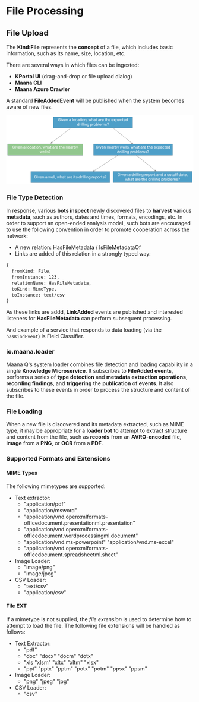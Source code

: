 # File Processing

## File Upload

The **Kind:File** represents the **concept** of a file, which includes basic information, such as its name, size, location, etc.  

There are several ways in which files can be ingested:

* **KPortal UI** \(drag-and-drop or file upload dialog\)
* **Maana CLI**
* **Maana Azure Crawler** 

A standard **FileAddedEvent** will be published when the system becomes aware of new files.

![Graylog display of FileAddedEvent](../../../.gitbook/assets/image%20%28126%29.png)

### File Type Detection <a id="FileProcessing-FileTypeDetection"></a>

In response, various **bots inspect** newly discovered files to **harvest** various **metadata**, such as authors, dates and times, formats, encodings, etc.  In order to support an open-ended analysis model, such bots are encouraged to use the following convention in order to promote cooperation across the network:

* A new relation: HasFileMetadata / IsFileMetadataOf
* Links are added of this relation in a strongly typed way: 

```text
{
  fromKind: File,
  fromInstance: 123,
  relationName: HasFileMetadata,
  toKind: MimeType,
  toInstance: text/csv
}
```

As these links are addd, **LinkAdded** events are published and interested listeners for **HasFileMetadata** can perform subsequent processing.

And example of a service that responds to data loading \(via the `hasKindEvent`\) is Field Classifier.

### io.maana.loader <a id="FileProcessing-io.maana.loader"></a>

Maana Q's system loader combines file detection and loading capability in a single **Knowledge Microservice**.  It subscribes to **FileAdded events**, performs a series of **type detection** and **metadata extraction operations**, **recording findings**, and **triggering** the **publication** of **events**.  It also subscribes to these events in order to process the structure and content of the file.

### File Loading <a id="FileProcessing-FileLoading"></a>

When a new file is discovered and its metadata extracted, such as MIME type, it may be appropriate for a **loader bot** to attempt to extract structure and content from the file, such as **records** from an **AVRO-encoded** file, **image** from a **PNG**, or **OCR** from a **PDF**.

### Supported Formats and Extensions 

#### MIME Types 

The following mimetypes are supported: 

* Text extractor: 
  * "application/pdf" 
  * "application/msword" 
  * "application/vnd.openxmlformats-officedocument.presentationml.presentation" 
  * "application/vnd.openxmlformats-officedocument.wordprocessingml.document" 
  * "application/vnd.ms-powerpoint" "application/vnd.ms-excel" 
  * "application/vnd.openxmlformats-officedocument.spreadsheetml.sheet"
* Image Loader: 
  * "image/png" 
  * "image/jpeg"
* CSV Loader: 
  * "text/csv"
  *  "application/csv"

#### File EXT

If a mimetype is not supplied, the _file extension_ is used to determine how to attempt to load the file. The following file extensions will be handled as follows: 

* Text Extractor:
  *  "pdf"
  *  "doc" "docx" "docm" "dotx"
  *  "xls "xlsm" "xltx" "xltm" "xlsx"
  *  "ppt" "pptx" "pptm" "potx" "potm" "ppsx" "ppsm"
* Image Loader:
  *  "png" "jpeg" "jpg"
* CSV Loader:
  *  "csv"

